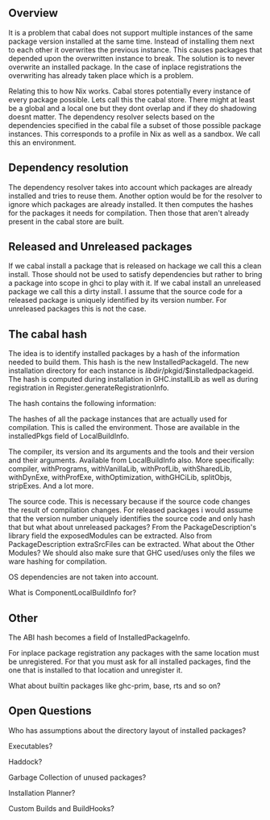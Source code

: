 ## Overview



It is a problem that cabal does not support multiple instances of the same package version installed at the same time. Instead of installing them next to each other it overwrites the previous instance. This causes packages that depended upon the overwritten instance to break. The solution is to never overwrite an installed package. In the case of inplace registrations the overwriting has already taken place which is a problem.



Relating this to how Nix works. Cabal stores potentially every instance of every package possible. Lets call this the cabal store. There might at least be a global and a local one but they dont overlap and if they do shadowing doesnt matter. The dependency resolver selects based on the dependencies specified in the cabal file a subset of those possible package instances. This corresponds to a profile in Nix as well as a sandbox. We call this an environment.


## Dependency resolution



The dependency resolver takes into account which packages are already installed and tries to reuse them. Another option would be for the resolver to ignore which packages are already installed. It then computes the hashes for the packages it needs for compilation. Then those that aren't already present in the cabal store are built.


## Released and Unreleased packages



If we cabal install a package that is released on hackage we call this a clean install. Those should not be used to satisfy dependencies but rather to bring a package into scope in ghci to play with it. If we cabal install an unreleased package we call this a dirty install. I assume that the source code for a released package is uniquely identified by its version number. For unreleased packages this is not the case.


## The cabal hash



The idea is to identify installed packages by a hash of the information needed to build them. This hash is the new InstalledPackageId. The new installation directory for each instance is $libdir/$pkgid/$installedpackageid. The hash is computed during installation in GHC.installLib as well as during registration in Register.generateRegistrationInfo.



The hash contains the following information:



The hashes of all the package instances that are actually used for compilation. This is called the environment. Those are available in the installedPkgs field of LocalBuildInfo.



The compiler, its version and its arguments and the tools and their version and their arguments. Available from LocalBuildInfo also. More specifically: compiler, withPrograms, withVanillaLib, withProfLib, withSharedLib, withDynExe, withProfExe, withOptimization, withGHCiLib, splitObjs, stripExes. And a lot more.



The source code. This is necessary because if the source code changes the result of compilation changes. For released packages i would assume that the version number uniquely identifies the source code and only hash that but what about unreleased packages? From the PackageDescription's library field the exposedModules can be extracted. Also from PackageDescription extraSrcFiles can be extracted. What about the Other Modules? We should also make sure that GHC used/uses only the files we ware hashing for compilation.



OS dependencies are not taken into account.



What is ComponentLocalBuildInfo for?


## Other



The ABI hash becomes a field of InstalledPackageInfo.



For inplace package registration any packages with the same location must be unregistered. For that you must ask for all installed packages, find the one that is installed to that location and unregister it.



What about builtin packages like ghc-prim, base, rts and so on?


## Open Questions



Who has assumptions about the directory layout of installed packages?



Executables?



Haddock?



Garbage Collection of unused packages?



Installation Planner?



Custom Builds and BuildHooks?


